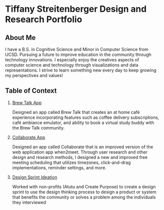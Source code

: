 # Tiffany Streitenberger Design and Research Portfolio

## About Me
I have a B.S. in Cognitive Science and Minor in Computer Science from UCSD. Pursuing a future to improve education in the community through technology innovations. I especially enjoy the creatives aspects of computer science and technology through visualizations and data representations. I strive to learn something new every day to keep growing my perspectives and values!

## Table of Context

1. [Brew Talk App](https://github.com/tiffanyai/UX-Design-and-Research-Portfolio/tree/main/Brew%20Talk%20App)

     Designed an app called Brew Talk that creates an at home café experience incorporating features such as coffee delivery subscriptions, café ambiance emulator, and ability to book a virtual study buddy with the Brew Talk community.
     
2. [Collaborate App](https://github.com/tiffanyai/UX-Design-and-Research-Portfolio/tree/main/Collaborator%20App)

    Designed an app called Collaborate that is an improved version of the web application app when2meet. Through user research and other design and research methods, I designed a new and improved free meeting scheduling that utilizes timezones, click-and-drag implementations, reminder settings, and more.
    
 3. [Design Sprint Ideation](https://github.com/tiffanyai/UX-Design-and-Research-Portfolio/tree/main/Design%20Sprint%20(Create%20Purpose%20%26%20Atutu%20Non-Profit))
 
    Worked with non-profits (Atutu and Create Purpose) to create a design sprint to use the design thinking process to design a product or system that benefits the community or solves a problem among the individuals they interviewed
